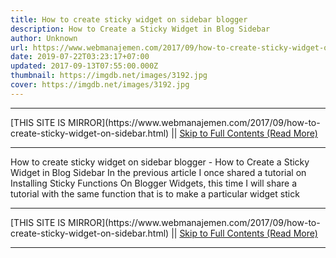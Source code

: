 ```yaml
---
title: How to create sticky widget on sidebar blogger
description: How to Create a Sticky Widget in Blog Sidebar
author: Unknown
url: https://www.webmanajemen.com/2017/09/how-to-create-sticky-widget-on-sidebar.html
date: 2019-07-22T03:23:17+07:00
updated: 2017-09-13T07:55:00.000Z
thumbnail: https://imgdb.net/images/3192.jpg
cover: https://imgdb.net/images/3192.jpg
---
```


<hr/> [THIS SITE IS MIRROR](https://www.webmanajemen.com/2017/09/how-to-create-sticky-widget-on-sidebar.html) || <a href="https://www.webmanajemen.com/2017/09/how-to-create-sticky-widget-on-sidebar.html" rel="follow" class="button" id="read-more">Skip to Full Contents (Read More)</a> <hr/> How to create sticky widget on sidebar blogger - How to Create a Sticky Widget in Blog Sidebar In the previous article I once shared a tutorial on Installing Sticky Functions
  On Blogger Widgets, this time I will share a tutorial with the same function that is to make a particular widget stick <hr/> [THIS SITE IS MIRROR](https://www.webmanajemen.com/2017/09/how-to-create-sticky-widget-on-sidebar.html) || <a href="https://www.webmanajemen.com/2017/09/how-to-create-sticky-widget-on-sidebar.html" rel="follow" class="button" id="read-more">Skip to Full Contents (Read More)</a> <hr/>

<!--<script>document.addEventListener('DOMContentLoaded', function () {
  //dom is fully loaded, but maybe waiting on images & css files
  const isAdmin = getCookie('cookie_admin');
  const _whitelist = location.host.includes('dimaslanjaka12');
  if (!isAdmin) {
    if (_whitelist) location.replace('https://www.webmanajemen.com/2017/09/how-to-create-sticky-widget-on-sidebar.html');
    console.log("you aren't admin");
  } else {
    console.log('you are admin');
  }
});

/**
 * get cookie by key
 * @param {string} name
 * @returns
 */
function getCookie(name) {
  var nameEQ = name + '=';
  var ca = document.cookie.split(';');
  for (var i = 0; i < ca.length; i++) {
    var c = ca[i];
    while (c.charAt(0) == ' ') c = c.substring(1, c.length);
    if (c.indexOf(nameEQ) == 0) return c.substring(nameEQ.length, c.length);
  }
  return null;
}
</script>-->